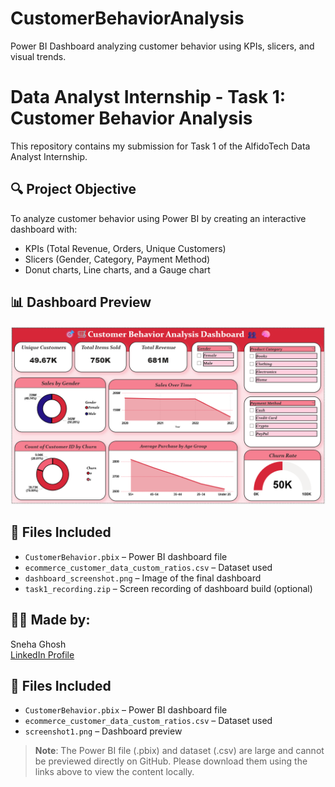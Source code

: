 # CustomerBehaviorAnalysis
Power BI Dashboard analyzing customer behavior using KPIs, slicers, and visual trends.
# Data Analyst Internship - Task 1: Customer Behavior Analysis

This repository contains my submission for Task 1 of the AlfidoTech Data Analyst Internship.

## 🔍 Project Objective
To analyze customer behavior using Power BI by creating an interactive dashboard with:
- KPIs (Total Revenue, Orders, Unique Customers)
- Slicers (Gender, Category, Payment Method)
- Donut charts, Line charts, and a Gauge chart

## 📊 Dashboard Preview
![Dashboard Screenshot](https://raw.githubusercontent.com/snehez/CustomerBehaviorAnalysis/main/screenshot1.png.png)

## 🧾 Files Included
- `CustomerBehavior.pbix` – Power BI dashboard file
- `ecommerce_customer_data_custom_ratios.csv` – Dataset used
- `dashboard_screenshot.png` – Image of the final dashboard
- `task1_recording.zip` – Screen recording of dashboard build (optional)

## 👩‍💻 Made by:
Sneha Ghosh  
[LinkedIn Profile](https://www.linkedin.com/in/sneha-ghosh-98aaa9337)

## 🧾 Files Included
- `CustomerBehavior.pbix` – Power BI dashboard file
- `ecommerce_customer_data_custom_ratios.csv` – Dataset used
- `screenshot1.png` – Dashboard preview

> **Note**: The Power BI file (.pbix) and dataset (.csv) are large and cannot be previewed directly on GitHub. Please download them using the links above to view the content locally.
